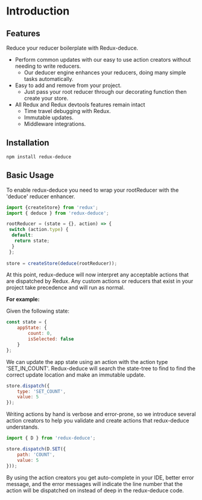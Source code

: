 # Introduction

## Features

Reduce your reducer boilerplate with Redux-deduce. 

* Perform common updates with our easy to use action creators without needing to write reducers.
  * Our deducer engine enhances your reducers, doing many simple tasks automatically. 
* Easy to add and remove from your project.
  * Just pass your root reducer through our decorating function then create your store. 
* All Redux and Redux devtools features remain intact
  * Time travel debugging with Redux.
  * Immutable updates.
  * Middleware integrations.

## Installation

```text
npm install redux-deduce
```

## Basic Usage

To enable redux-deduce you need to wrap your rootReducer with the 'deduce' reducer enhancer. 

```javascript
import {createStore} from 'redux';
import { deduce } from 'redux-deduce';

rootReducer = (state = {}, action) => { 
 switch (action.type) { 
  default: 
   return state; 
  } 
 };
 
store = createStore(deduce(rootReducer));
```

At this point, redux-deduce will now interpret any acceptable actions that are dispatched by Redux. Any custom actions or reducers that exist in your project take precedence and will run as normal.

**For example:**

Given the following state:

```javascript
const state = {
    appState: {
        count: 0,
        isSelected: false
    }
};
```

We can update the app state using an action with the action type 'SET\_IN\_COUNT'. Redux-deduce will search the state-tree to find to find the correct update location and make an immutable update.

```javascript
store.dispatch({
    type: 'SET_COUNT',
    value: 5
});
```

Writing actions by hand is verbose and error-prone, so we introduce several action creators to help you validate and create actions that redux-deduce understands.

```javascript
import { D } from 'redux-deduce';

store.dispatch(D.SET({
    path: 'COUNT',
    value: 5
}));
```

By using the action creators you get auto-complete in your IDE, better error message, and the error messages will indicate the line number that the action will be dispatched on instead of deep in the redux-deduce code.

